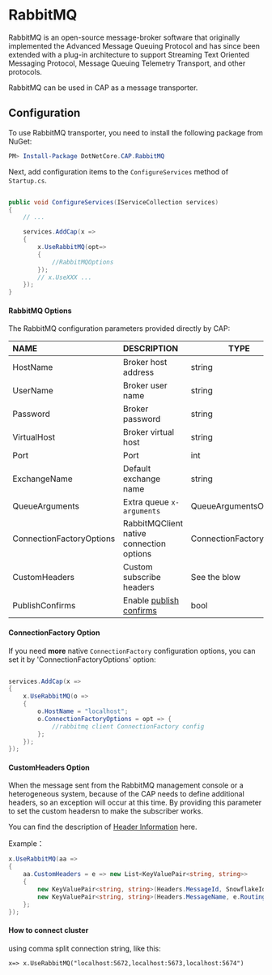 # RabbitMQ

RabbitMQ is an open-source message-broker software that originally implemented the Advanced Message Queuing Protocol and has since been extended with a plug-in architecture to support Streaming Text Oriented Messaging Protocol, Message Queuing Telemetry Transport, and other protocols.

RabbitMQ can be used in CAP as a message transporter. 

## Configuration

To use RabbitMQ transporter, you need to install the following package from NuGet:

```powershell
PM> Install-Package DotNetCore.CAP.RabbitMQ

```

Next, add configuration items to the `ConfigureServices` method of `Startup.cs`.

```csharp

public void ConfigureServices(IServiceCollection services)
{
    // ...

    services.AddCap(x =>
    {
        x.UseRabbitMQ(opt=>
        {
            //RabbitMQOptions
        });
        // x.UseXXX ...
    });
}

```

#### RabbitMQ Options

The RabbitMQ configuration parameters provided directly by CAP:

NAME | DESCRIPTION | TYPE | DEFAULT
:---|:---|---|:---
HostName | Broker host address | string | localhost
UserName | Broker user name | string | guest
Password | Broker password | string | guest
VirtualHost | Broker virtual host | string | /
Port | Port | int | -1
ExchangeName | Default exchange name | string | cap.default.topic
QueueArguments  | Extra queue `x-arguments` | QueueArgumentsOptions  |  N/A
ConnectionFactoryOptions  |  RabbitMQClient native connection options | ConnectionFactory | N/A
CustomHeaders  | Custom subscribe headers |  See the blow |  N/A
PublishConfirms | Enable [publish confirms](https://www.rabbitmq.com/confirms.html#publisher-confirms) | bool | false

#### ConnectionFactory Option

If you need **more** native `ConnectionFactory` configuration options, you can set it by 'ConnectionFactoryOptions' option:

```csharp

services.AddCap(x =>
{
    x.UseRabbitMQ(o =>
    {
        o.HostName = "localhost";
        o.ConnectionFactoryOptions = opt => { 
            //rabbitmq client ConnectionFactory config
        };
    });
});

```

#### CustomHeaders Option

When the message sent from the RabbitMQ management console or a heterogeneous system, because of the CAP needs to define additional headers, so an exception will occur at this time. By providing this parameter to set the custom headersn to make the subscriber works.

You can find the description of [Header Information](../cap/messaging#heterogeneous-system-integration) here.

Example：

```cs
x.UseRabbitMQ(aa =>
{
    aa.CustomHeaders = e => new List<KeyValuePair<string, string>>
    {
        new KeyValuePair<string, string>(Headers.MessageId, SnowflakeId.Default().NextId().ToString()),
        new KeyValuePair<string, string>(Headers.MessageName, e.RoutingKey),
    };
});
```

#### How to connect cluster

using comma split connection string, like this:

```
x=> x.UseRabbitMQ("localhost:5672,localhost:5673,localhost:5674")
```
